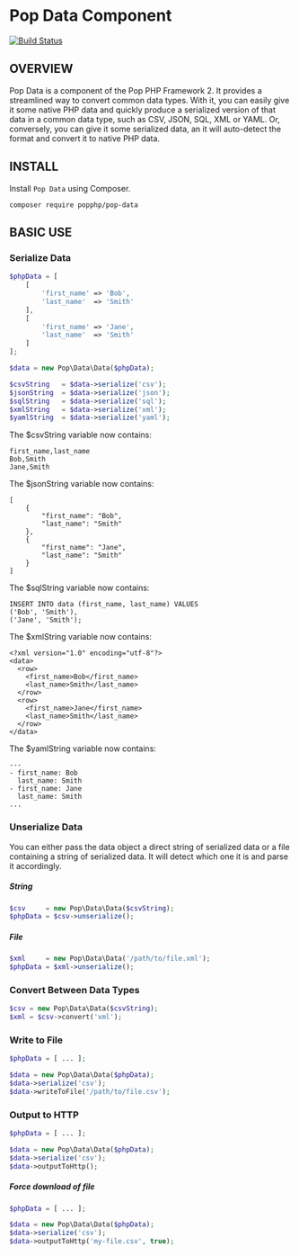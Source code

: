 Pop Data Component
==================

[![Build Status](https://travis-ci.org/popphp/pop-data.svg?branch=master)](https://travis-ci.org/popphp/pop-data)

OVERVIEW
--------
Pop Data is a component of the Pop PHP Framework 2. It provides a streamlined way to convert common data types.
With it, you can easily give it some native PHP data and quickly produce a serialized version of that data in a
common data type, such as CSV, JSON, SQL, XML or YAML. Or, conversely, you can give it some serialized data, an
it will auto-detect the format and convert it to native PHP data.

INSTALL
-------

Install `Pop Data` using Composer.

    composer require popphp/pop-data

BASIC USE
---------

### Serialize Data

```php
$phpData = [
    [
        'first_name' => 'Bob',
        'last_name'  => 'Smith'
    ],
    [
        'first_name' => 'Jane',
        'last_name'  => 'Smith'
    ]
];

$data = new Pop\Data\Data($phpData);

$csvString   = $data->serialize('csv');
$jsonString  = $data->serialize('json');
$sqlString   = $data->serialize('sql');
$xmlString   = $data->serialize('xml');
$yamlString  = $data->serialize('yaml');
```

The $csvString variable now contains:

    first_name,last_name
    Bob,Smith
    Jane,Smith

The $jsonString variable now contains:

    [
        {
            "first_name": "Bob",
            "last_name": "Smith"
        },
        {
            "first_name": "Jane",
            "last_name": "Smith"
        }
    ]

The $sqlString variable now contains:

    INSERT INTO data (first_name, last_name) VALUES
    ('Bob', 'Smith'),
    ('Jane', 'Smith');


The $xmlString variable now contains:

    <?xml version="1.0" encoding="utf-8"?>
    <data>
      <row>
        <first_name>Bob</first_name>
        <last_name>Smith</last_name>
      </row>
      <row>
        <first_name>Jane</first_name>
        <last_name>Smith</last_name>
      </row>
    </data>

The $yamlString variable now contains:

    ---
    - first_name: Bob
      last_name: Smith
    - first_name: Jane
      last_name: Smith
    ...

### Unserialize Data

You can either pass the data object a direct string of serialized data or a file containing a string of
serialized data. It will detect which one it is and parse it accordingly. 

##### String

```php
$csv     = new Pop\Data\Data($csvString);
$phpData = $csv->unserialize();
```

##### File

```php
$xml     = new Pop\Data\Data('/path/to/file.xml');
$phpData = $xml->unserialize();
```

### Convert Between Data Types

```php
$csv = new Pop\Data\Data($csvString);
$xml = $csv->convert('xml');
```

### Write to File

```php
$phpData = [ ... ];

$data = new Pop\Data\Data($phpData);
$data->serialize('csv');
$data->writeToFile('/path/to/file.csv');
```

### Output to HTTP

```php
$phpData = [ ... ];

$data = new Pop\Data\Data($phpData);
$data->serialize('csv');
$data->outputToHttp();
```

##### Force download of file

```php
$phpData = [ ... ];

$data = new Pop\Data\Data($phpData);
$data->serialize('csv');
$data->outputToHttp('my-file.csv', true);
```
